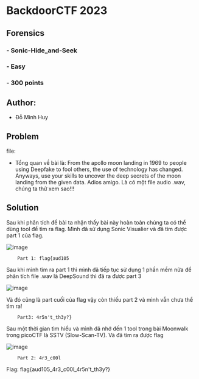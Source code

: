 # BackdoorCTF 2023
## Forensics
### - Sonic-Hide_and-Seek
### - Easy
### - 300 points
## Author:
  - Đỗ Minh Huy
## Problem
file: 
  - Tổng quan về bài là: From the apollo moon landing in 1969 to people using Deepfake to fool others, the use of technology has changed. Anyways, use your skills to uncover the deep secrets of the moon landing from the given data. Adios amigo. Là có một file audio .wav, chúng ta thử xem sao!!!
## Solution
Sau khi phân tích đề bài ta nhận thấy bài này hoàn toàn chúng ta có thể dùng tool để tìm ra flag. Mình đã sử dụng Sonic Visualier và đã tìm được part 1 của flag.

  ![image](https://github.com/I3IN1202/CTF/assets/112995017/c0b69d38-ba54-4bb2-b68d-f9a4a0445348)
  
        Part 1: flag{aud105

Sau khi mình tìm ra part 1 thì mình đã tiếp tục sử dụng 1 phần mềm nữa để phân tích file .wav là DeepSound thì đã ra được part 3

  ![image](https://github.com/I3IN1202/CTF/assets/112995017/96f84d6e-47ca-4b1e-9157-163e9bc2fced)

Và đó cũng là part cuối của flag vậy còn thiếu part 2 và mình vẫn chưa thể tìm ra!

        Part3: 4r5n't_th3y?}

Sau một thời gian tìm hiểu và mình đã nhớ đến 1 tool trong bài Moonwalk trong picoCTF là SSTV (Slow-Scan-TV). Và đã tìm ra được flag 

  ![image](https://github.com/I3IN1202/CTF/assets/112995017/82a104b4-a5b2-423b-b115-d5db04d5df97)

        Part 2: 4r3_c00l

Flag: flag{aud105_4r3_c00l_4r5n't_th3y?}


  












